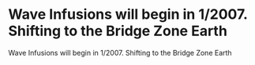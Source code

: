 # Wave Infusions will begin in 1/2007. Shifting to the Bridge Zone Earth

Wave Infusions will begin in 1/2007. Shifting to the Bridge Zone Earth